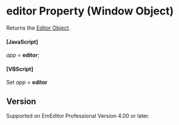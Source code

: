 # editor Property (Window Object)

Returns the [Editor Object](../editor/index).

#### \[JavaScript\]

_app_ = **editor**;

#### \[VBScript\]

Set _app_ = **editor**

## Version

Supported on EmEditor Professional Version 4.00 or later.